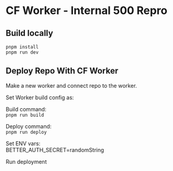 # CF Worker - Internal 500 Repro

## Build locally
```
pnpm install
pnpm run dev
```

## Deploy Repo With CF Worker

Make a new worker and connect repo to the worker.

Set Worker build config as:

Build command:  
`pnpm run build`

Deploy command:  
`pnpm run deploy`

Set ENV vars:  
BETTER_AUTH_SECRET=randomString

Run deployment
